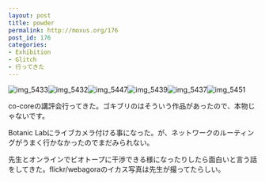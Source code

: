 ```yaml
---
layout: post
title: powder
permalink: http://moxus.org/176
post_id: 176
categories: 
- Exhibition
- Glitch
- 行ってきた
---
```


![img_5433](http://moxuse.org/wordpress/wp-content/uploads/2009/03/img_5433.jpg)![img_5432](http://moxuse.org/wordpress/wp-content/uploads/2009/03/img_5432.jpg)![img_5447](http://moxuse.org/wordpress/wp-content/uploads/2009/03/img_5447.jpg)![img_5439](http://moxuse.org/wordpress/wp-content/uploads/2009/03/img_5439.jpg)![img_5437](http://moxuse.org/wordpress/wp-content/uploads/2009/03/img_5437.jpg)![img_5451](http://moxuse.org/wordpress/wp-content/uploads/2009/03/img_5451.jpg)

co-coreの講評会行ってきた。ゴキブリのはそういう作品があったので、本物じゃないです。

Botanic Labにライブカメラ付ける事になった。が、ネットワークのルーティングがうまく行かなかったのでまだみられない。

先生とオンラインでビオトープに干渉できる様になったりしたら面白いと言う話をしてきた。flickr/webagoraのイカス写真は先生が撮ってたらしい。